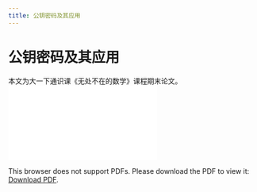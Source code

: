 ```yaml
---
title: 公钥密码及其应用
---
```


<head>
    <script src="https://cdn.mathjax.org/mathjax/latest/MathJax.js?config=TeX-AMS-MML_HTMLorMML" type="text/javascript"></script>
    <script type="text/x-mathjax-config">
        MathJax.Hub.Config({
            tex2jax: {
            skipTags: ['script', 'noscript', 'style', 'textarea', 'pre'],
            inlineMath: [['$','$']]
            }
        });
    </script>
</head>

# 公钥密码及其应用

本文为大一下通识课《无处不在的数学》课程期末论文。
<object data="../pdfs/公钥密码及其应用.pdf" type="application/pdf" width="700px" height="700px">
    <embed src="../pdfs/公钥密码及其应用.pdf">
        <p>This browser does not support PDFs. Please download the PDF to view it: <a href="../pdfs/公钥密码及其应用.pdf">Download PDF</a>.</p>
    </embed>
</object>

<script src="https://giscus.app/client.js"
        data-repo="LuOH3/LuOH3.github.io"
        data-repo-id="MDEwOlJlcG9zaXRvcnk0MDcyNDI4NzU="
        data-category="Announcements"
        data-category-id="DIC_kwDOGEYIe84CXL2M"
        data-mapping="pathname"
        data-strict="0"
        data-reactions-enabled="1"
        data-emit-metadata="0"
        data-input-position="top"
        data-theme="light"
        data-lang="zh-CN"
        crossorigin="anonymous"
        async>
</script>